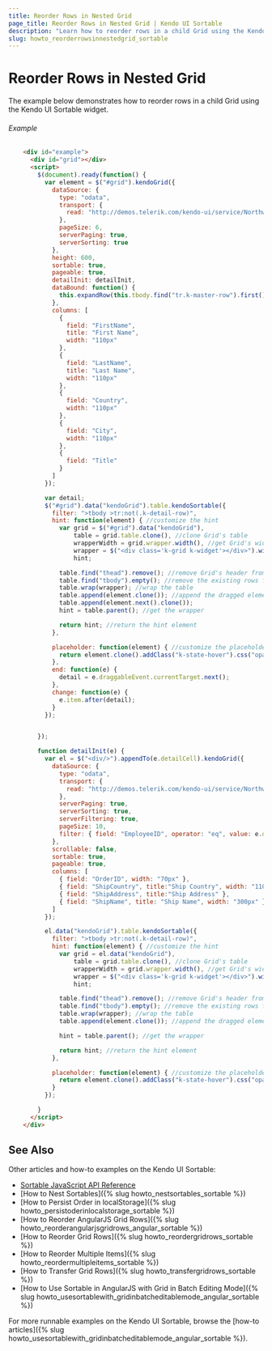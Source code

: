 ```yaml
---
title: Reorder Rows in Nested Grid
page_title: Reorder Rows in Nested Grid | Kendo UI Sortable
description: "Learn how to reorder rows in a child Grid using the Kendo UI Sortable widget."
slug: howto_reorderrowsinnestedgrid_sortable
---
```


# Reorder Rows in Nested Grid

The example below demonstrates how to reorder rows in a child Grid using the Kendo UI Sortable widget.

###### Example

```html
    <div id="example">
      <div id="grid"></div>
      <script>
        $(document).ready(function() {
          var element = $("#grid").kendoGrid({
            dataSource: {
              type: "odata",
              transport: {
                read: "http://demos.telerik.com/kendo-ui/service/Northwind.svc/Employees"
              },
              pageSize: 6,
              serverPaging: true,
              serverSorting: true
            },
            height: 600,
            sortable: true,
            pageable: true,
            detailInit: detailInit,
            dataBound: function() {
              this.expandRow(this.tbody.find("tr.k-master-row").first());
            },
            columns: [
              {
                field: "FirstName",
                title: "First Name",
                width: "110px"
              },
              {
                field: "LastName",
                title: "Last Name",
                width: "110px"
              },
              {
                field: "Country",
                width: "110px"
              },
              {
                field: "City",
                width: "110px"
              },
              {
                field: "Title"
              }
            ]
          });

          var detail;
          $("#grid").data("kendoGrid").table.kendoSortable({
            filter: ">tbody >tr:not(.k-detail-row)",
            hint: function(element) { //customize the hint
              var grid = $("#grid").data("kendoGrid"),
                  table = grid.table.clone(), //clone Grid's table
                  wrapperWidth = grid.wrapper.width(), //get Grid's width
                  wrapper = $("<div class='k-grid k-widget'></div>").width(wrapperWidth),
                  hint;

              table.find("thead").remove(); //remove Grid's header from the hint
              table.find("tbody").empty(); //remove the existing rows from the hint
              table.wrap(wrapper); //wrap the table
              table.append(element.clone()); //append the dragged element
              table.append(element.next().clone());
              hint = table.parent(); //get the wrapper

              return hint; //return the hint element
            },

            placeholder: function(element) { //customize the placeholder
              return element.clone().addClass("k-state-hover").css("opacity", 0.65);
            },
            end: function(e) {
              detail = e.draggableEvent.currentTarget.next();
            },
            change: function(e) {
              e.item.after(detail);
            }
          });


        });

        function detailInit(e) {
          var el = $("<div/>").appendTo(e.detailCell).kendoGrid({
            dataSource: {
              type: "odata",
              transport: {
                read: "http://demos.telerik.com/kendo-ui/service/Northwind.svc/Orders"
              },
              serverPaging: true,
              serverSorting: true,
              serverFiltering: true,
              pageSize: 10,
              filter: { field: "EmployeeID", operator: "eq", value: e.data.EmployeeID }
            },
            scrollable: false,
            sortable: true,
            pageable: true,
            columns: [
              { field: "OrderID", width: "70px" },
              { field: "ShipCountry", title:"Ship Country", width: "110px" },
              { field: "ShipAddress", title:"Ship Address" },
              { field: "ShipName", title: "Ship Name", width: "300px" }
            ]
          });

          el.data("kendoGrid").table.kendoSortable({
            filter: ">tbody >tr:not(.k-detail-row)",
            hint: function(element) { //customize the hint
              var grid = el.data("kendoGrid"),
                  table = grid.table.clone(), //clone Grid's table
                  wrapperWidth = grid.wrapper.width(), //get Grid's width
                  wrapper = $("<div class='k-grid k-widget'></div>").width(wrapperWidth),
                  hint;

              table.find("thead").remove(); //remove Grid's header from the hint
              table.find("tbody").empty(); //remove the existing rows from the hint
              table.wrap(wrapper); //wrap the table
              table.append(element.clone()); //append the dragged element

              hint = table.parent(); //get the wrapper

              return hint; //return the hint element
            },

            placeholder: function(element) { //customize the placeholder
              return element.clone().addClass("k-state-hover").css("opacity", 0.65);
            }
          });

        }
      </script>
    </div>
```

## See Also

Other articles and how-to examples on the Kendo UI Sortable:

* [Sortable JavaScript API Reference](/api/javascript/ui/sortable)
* [How to Nest Sortables]({% slug howto_nestsortables_sortable %})
* [How to Persist Order in localStorage]({% slug howto_persistoderinlocalstorage_sortable %})
* [How to Reorder AngularJS Grid Rows]({% slug howto_reorderangularjsgridrows_angular_sortable %})
* [How to Reorder Grid Rows]({% slug howto_reordergridrows_sortable %})
* [How to Reorder Multiple Items]({% slug howto_reordermultipleitems_sortable %})
* [How to Transfer Grid Rows]({% slug howto_transfergridrows_sortable %})
* [How to Use Sortable in AngularJS with Grid in Batch Editing Mode]({% slug howto_usesortablewith_gridinbatcheditablemode_angular_sortable %})

For more runnable examples on the Kendo UI Sortable, browse the [how-to articles]({% slug howto_usesortablewith_gridinbatcheditablemode_angular_sortable %}).
